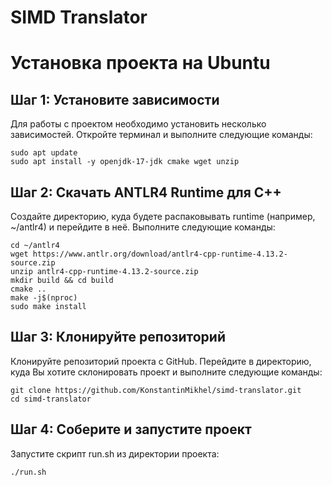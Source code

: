 # SIMD Translator 

# Установка проекта на Ubuntu

## Шаг 1: Установите зависимости

Для работы с проектом необходимо установить несколько зависимостей. Откройте терминал и выполните следующие команды:

```
sudo apt update
sudo apt install -y openjdk-17-jdk cmake wget unzip 
```

## Шаг 2: Скачать ANTLR4 Runtime для C++

Создайте директорию, куда будете распаковывать runtime (например, ~/antlr4) и перейдите в неё. Выполните следующие команды:

```
cd ~/antlr4
wget https://www.antlr.org/download/antlr4-cpp-runtime-4.13.2-source.zip
unzip antlr4-cpp-runtime-4.13.2-source.zip
mkdir build && cd build
cmake ..
make -j$(nproc)
sudo make install
```

## Шаг 3: Клонируйте репозиторий

Клонируйте репозиторий проекта с GitHub. Перейдите в директорию, куда Вы хотите склонировать проект и выполните следующие команды:

```
git clone https://github.com/KonstantinMikhel/simd-translator.git
cd simd-translator
```

## Шаг 4: Соберите и запустите проект

Запустите скрипт run.sh из директории проекта:
```
./run.sh
```
